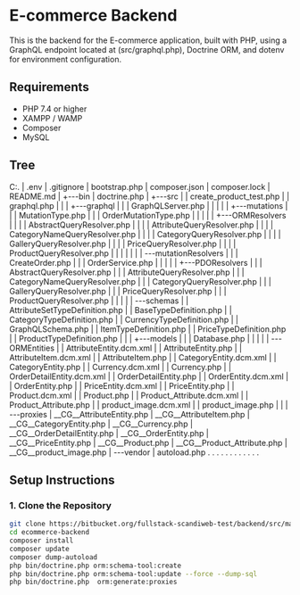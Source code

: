 # E-commerce Backend

This is the backend for the E-commerce application, built with PHP, using a GraphQL endpoint located at (src/graphql.php), Doctrine ORM, and dotenv for environment configuration.

## Requirements

- PHP 7.4 or higher
- XAMPP / WAMP
- Composer
- MySQL

## Tree

C:.
|   .env
|   .gitignore
|   bootstrap.php
|   composer.json
|   composer.lock
|   README.md
|
+---bin
|       doctrine.php
|
+---src
|   |   create_product_test.php
|   |   graphql.php
|   |
|   +---graphql
|   |   |   GraphQLServer.php
|   |   |
|   |   +---mutations
|   |   |       MutationType.php
|   |   |       OrderMutationType.php
|   |   |
|   |   +---ORMResolvers
|   |   |   |   AbstractQueryResolver.php
|   |   |   |   AttributeQueryResolver.php
|   |   |   |   CategoryNameQueryResolver.php
|   |   |   |   CategoryQueryResolver.php
|   |   |   |   GalleryQueryResolver.php
|   |   |   |   PriceQueryResolver.php
|   |   |   |   ProductQueryResolver.php
|   |   |   |
|   |   |   \---mutationResolvers
|   |   |           CreateOrder.php
|   |   |           OrderService.php
|   |   |
|   |   +---PDOResolvers
|   |   |       AbstractQueryResolver.php
|   |   |       AttributeQueryResolver.php
|   |   |       CategoryNameQueryResolver.php
|   |   |       CategoryQueryResolver.php
|   |   |       GalleryQueryResolver.php
|   |   |       PriceQueryResolver.php
|   |   |       ProductQueryResolver.php
|   |   |
|   |   \---schemas
|   |           AttributeSetTypeDefinition.php
|   |           BaseTypeDefinition.php
|   |           CategoryTypeDefinition.php
|   |           CurrencyTypeDefinition.php
|   |           GraphQLSchema.php
|   |           ItemTypeDefinition.php
|   |           PriceTypeDefinition.php
|   |           ProductTypeDefinition.php
|   |
|   +---models
|   |   |   Database.php
|   |   |
|   |   \---ORMEntities
|   |           AttributeEntity.dcm.xml
|   |           AttributeEntity.php
|   |           AttributeItem.dcm.xml
|   |           AttributeItem.php
|   |           CategoryEntity.dcm.xml
|   |           CategoryEntity.php
|   |           Currency.dcm.xml
|   |           Currency.php
|   |           OrderDetailEntity.dcm.xml
|   |           OrderDetailEntity.php
|   |           OrderEntity.dcm.xml
|   |           OrderEntity.php
|   |           PriceEntity.dcm.xml
|   |           PriceEntity.php
|   |           Product.dcm.xml
|   |           Product.php
|   |           Product_Attribute.dcm.xml
|   |           Product_Attribute.php
|   |           product_image.dcm.xml
|   |           product_image.php
|   |
|   \---proxies
|           __CG__AttributeEntity.php
|           __CG__AttributeItem.php
|           __CG__CategoryEntity.php
|           __CG__Currency.php
|           __CG__OrderDetailEntity.php
|           __CG__OrderEntity.php
|           __CG__PriceEntity.php
|           __CG__Product.php
|           __CG__Product_Attribute.php
|           __CG__product_image.php
|
\---vendor
    |   autoload.php
    .
    .
    .
    .
    .
    .
    .
    .
    .
    .
    .
    .


## Setup Instructions

### 1. Clone the Repository

```bash
git clone https://bitbucket.org/fullstack-scandiweb-test/backend/src/master/.git
cd ecommerce-backend
composer install
composer update
composer dump-autoload
php bin/doctrine.php orm:schema-tool:create
php bin/doctrine.php orm:schema-tool:update --force --dump-sql
php bin/doctrine.php  orm:generate:proxies
